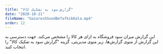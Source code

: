 ```yaml
---
title: "گزارش سود به تفکیک کالا"
date: "2020-10-21"
fileName: "GozareshSoodBeTafkikKala.mp4"
order: 12
---
```


این گزارش میزان سود فروشگاه به ازای هر کالا را مشخص می‌کند. جهت دسترسی به این گزارش از منوی گزارش‌ها، زیر منوی مدیریتی، گزینه "گزارش سود به تفکیک کالا" را انتخاب کنید.

